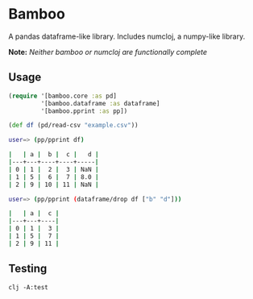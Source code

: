 # Bamboo
A pandas dataframe-like library. Includes numcloj, a numpy-like library. 

**Note:** *Neither bamboo or numcloj are functionally complete*

## Usage
```clojure
(require '[bamboo.core :as pd]
         '[bamboo.dataframe :as dataframe]
         '[bamboo.pprint :as pp])

(def df (pd/read-csv "example.csv"))
```
```bash
user=> (pp/pprint df)

|   | a |  b |  c |   d |
|---+---+----+----+-----|
| 0 | 1 |  2 |  3 | NaN |
| 1 | 5 |  6 |  7 | 8.0 |
| 2 | 9 | 10 | 11 | NaN |

user=> (pp/pprint (dataframe/drop df ["b" "d"]))

|   | a |  c |
|---+---+----|
| 0 | 1 |  3 |
| 1 | 5 |  7 |
| 2 | 9 | 11 |
```

## Testing
`clj -A:test`

